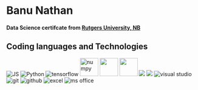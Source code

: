 
# Banu Nathan
####  Data Science certifcate from [Rutgers University, NB](https://www.rutgers.edu)

## Coding languages and Technologies
<p float = "left">
  <img src="https://img.icons8.com/color/48/000000/javascript.png" alt="JS"/>
  <img src="https://img.icons8.com/color/48/000000/python.png" alt="Python"/>
  <img src="https://img.icons8.com/color/48/000000/tensorflow.png" alt="tensorflow"/>
  <img src="https://numpy.org/images/logos/numpy.svg" width = 48 height = 48 alt="numpy"/>
  <img src="https://upload.wikimedia.org/wikipedia/commons/8/84/Matplotlib_icon.svg" width = 48 height = 48/>
  <img src = "https://pytorch.org/assets/images/pytorch-logo.png" width = 48 height = 48 />
  <img src="https://img.icons8.com/color/48/000000/html-5.png"/>
  <img src="https://img.icons8.com/color/48/000000/css3.png"/>
  <img src="https://img.icons8.com/color/48/000000/visual-studio-code-2019.png" alt="visual studio"/>
  <img src="https://img.icons8.com/color/48/000000/git.png" alt="git" />
  <img src="https://img.icons8.com/material-sharp/48/000000/github.png" alt="github"/>
  <img src="https://img.icons8.com/color/48/000000/ms-excel.png" alt="excel"/>
  <img src="https://img.icons8.com/color/48/000000/office-365.png" alt="ms office"/>
</p>



